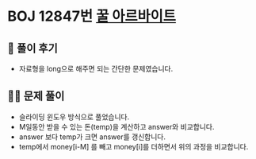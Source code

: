 # BOJ 12847번 [꿀 아르바이트](https://www.acmicpc.net/problem/12847)

## 🌈 풀이 후기
* 자료형을 long으로 해주면 되는 간단한 문제였습니다.
## 👩‍🏫 문제 풀이
* 슬라이딩 윈도우 방식으로 풀었습니다.
* M일동안 받을 수 있는 돈(temp)을 계산하고 answer와 비교합니다.
* answer 보다 temp가 크면 answer를 갱신합니다.
* temp에서 money[i-M] 를 빼고 money[i]를 더하면서 위의 과정을 비교합니다.
